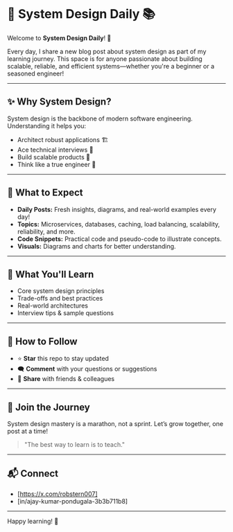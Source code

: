 # 🚀 System Design Daily 📚

Welcome to **System Design Daily**! 🌟

Every day, I share a new blog post about system design as part of my learning journey. This space is for anyone passionate about building scalable, reliable, and efficient systems—whether you're a beginner or a seasoned engineer!

---

## ✨ Why System Design?
System design is the backbone of modern software engineering. Understanding it helps you:
- Architect robust applications 🏗️
- Ace technical interviews 💼
- Build scalable products 🚦
- Think like a true engineer 🧠

---

## 📅 What to Expect
- **Daily Posts:** Fresh insights, diagrams, and real-world examples every day!
- **Topics:** Microservices, databases, caching, load balancing, scalability, reliability, and more.
- **Code Snippets:** Practical code and pseudo-code to illustrate concepts.
- **Visuals:** Diagrams and charts for better understanding.

---

## 📝 What You'll Learn
- Core system design principles
- Trade-offs and best practices
- Real-world architectures
- Interview tips & sample questions

---

## 🔔 How to Follow
- ⭐ **Star** this repo to stay updated
- 🗨️ **Comment** with your questions or suggestions
- 🔄 **Share** with friends & colleagues

---

## 🌱 Join the Journey
System design mastery is a marathon, not a sprint. Let’s grow together, one post at a time!

> "The best way to learn is to teach."

---

## 📬 Connect
- [https://x.com/robstern007]
- [in/ajay-kumar-pondugala-3b3b711b8]

---

Happy learning! 🚀